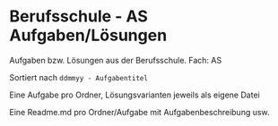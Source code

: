 # Berufsschule - AS Aufgaben/Lösungen
Aufgaben bzw. Lösungen aus der Berufsschule. 
Fach: AS

Sortiert nach `ddmmyy - Aufgabentitel`

Eine Aufgabe pro Ordner, Lösungsvarianten jeweils als eigene Datei

Eine Readme.md pro Ordner/Aufgabe mit Aufgabenbeschreibung usw.

